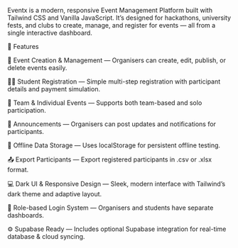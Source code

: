 Eventx is a modern, responsive Event Management Platform built with Tailwind CSS and Vanilla JavaScript.
It’s designed for hackathons, university fests, and clubs to create, manage, and register for events — all from a single interactive dashboard.

🚀 Features

🎫 Event Creation & Management — Organisers can create, edit, publish, or delete events easily.

👩‍🎓 Student Registration — Simple multi-step registration with participant details and payment simulation.

🏢 Team & Individual Events — Supports both team-based and solo participation.

📅 Announcements — Organisers can post updates and notifications for participants.

💾 Offline Data Storage — Uses localStorage for persistent offline testing.

📤 Export Participants — Export registered participants in .csv or .xlsx format.

💻 Dark UI & Responsive Design — Sleek, modern interface with Tailwind’s dark theme and adaptive layout.

🔐 Role-based Login System — Organisers and students have separate dashboards.

⚙️ Supabase Ready — Includes optional Supabase integration for real-time database & cloud syncing.
